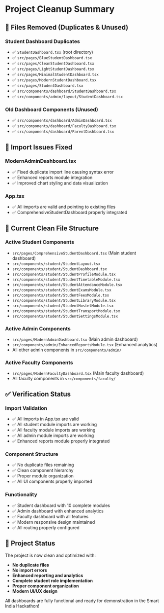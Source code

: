 # Project Cleanup Summary

## 🧹 Files Removed (Duplicates & Unused)

### Student Dashboard Duplicates
- ✅ `StudentDashboard.tsx` (root directory)
- ✅ `src/pages/BlueStudentDashboard.tsx`
- ✅ `src/pages/CleanStudentDashboard.tsx`
- ✅ `src/pages/LightStudentDashboard.tsx`
- ✅ `src/pages/MinimalStudentDashboard.tsx`
- ✅ `src/pages/ModernStudentDashboard.tsx`
- ✅ `src/pages/StudentDashboard.tsx`
- ✅ `src/components/dashboard/StudentDashboard.tsx`
- ✅ `src/components/admin/layout/StudentDashboard.tsx`

### Old Dashboard Components (Unused)
- ✅ `src/components/dashboard/AdminDashboard.tsx`
- ✅ `src/components/dashboard/FacultyDashboard.tsx`
- ✅ `src/components/dashboard/ParentDashboard.tsx`

## 🔧 Import Issues Fixed

### ModernAdminDashboard.tsx
- ✅ Fixed duplicate import line causing syntax error
- ✅ Enhanced reports module integration
- ✅ Improved chart styling and data visualization

### App.tsx
- ✅ All imports are valid and pointing to existing files
- ✅ ComprehensiveStudentDashboard properly integrated

## 📁 Current Clean File Structure

### Active Student Components
- `src/pages/ComprehensiveStudentDashboard.tsx` (Main student dashboard)
- `src/components/student/StudentLayout.tsx`
- `src/components/student/StudentDashboard.tsx`
- `src/components/student/StudentProfileModule.tsx`
- `src/components/student/StudentTimetableModule.tsx`
- `src/components/student/StudentAttendanceModule.tsx`
- `src/components/student/StudentExamsModule.tsx`
- `src/components/student/StudentFeesModule.tsx`
- `src/components/student/StudentLibraryModule.tsx`
- `src/components/student/StudentHostelModule.tsx`
- `src/components/student/StudentTransportModule.tsx`
- `src/components/student/StudentSettingsModule.tsx`

### Active Admin Components
- `src/pages/ModernAdminDashboard.tsx` (Main admin dashboard)
- `src/components/admin/EnhancedReportsModule.tsx` (Enhanced analytics)
- All other admin components in `src/components/admin/`

### Active Faculty Components
- `src/pages/ModernFacultyDashboard.tsx` (Main faculty dashboard)
- All faculty components in `src/components/faculty/`

## ✅ Verification Status

### Import Validation
- ✅ All imports in App.tsx are valid
- ✅ All student module imports are working
- ✅ All faculty module imports are working
- ✅ All admin module imports are working
- ✅ Enhanced reports module properly integrated

### Component Structure
- ✅ No duplicate files remaining
- ✅ Clean component hierarchy
- ✅ Proper module organization
- ✅ All UI components properly imported

### Functionality
- ✅ Student dashboard with 10 complete modules
- ✅ Admin dashboard with enhanced analytics
- ✅ Faculty dashboard with all features
- ✅ Modern responsive design maintained
- ✅ All routing properly configured

## 🚀 Project Status

The project is now clean and optimized with:
- **No duplicate files**
- **No import errors**
- **Enhanced reporting and analytics**
- **Complete student role implementation**
- **Proper component organization**
- **Modern UI/UX design**

All dashboards are fully functional and ready for demonstration in the Smart India Hackathon!